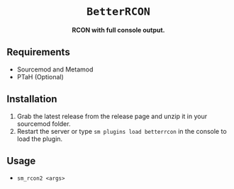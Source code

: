 <div align="center">
  <h1><code>BetterRCON</code></h1>
  <p>
    <strong>RCON with full console output.</strong>
  </p>
</div>

## Requirements ##
- Sourcemod and Metamod
- PTaH (Optional)


## Installation ##
1. Grab the latest release from the release page and unzip it in your sourcemod folder.
2. Restart the server or type `sm plugins load betterrcon` in the console to load the plugin.

## Usage ##
- `sm_rcon2 <args>`
